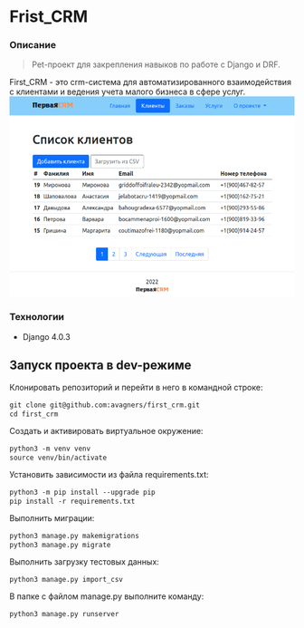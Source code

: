 # Frist_CRM

### Описание
> Pet-проект для закрепления навыков по работе с Django и DRF.

First_CRM - это crm-система для автоматизированного взаимодействия с клиентами и ведения учета малого бизнеса в сфере услуг.
![screen](/first_crm/static/img/Screenshot.png)
### Технологии
- Django 4.0.3

## Запуск проекта в dev-режиме
Клонировать репозиторий и перейти в него в командной строке:

    git clone git@github.com:avagners/first_crm.git
    cd first_crm

Cоздать и активировать виртуальное окружение:

    python3 -m venv venv
    source venv/bin/activate

Установить зависимости из файла requirements.txt:

    python3 -m pip install --upgrade pip
    pip install -r requirements.txt

Выполнить миграции:

    python3 manage.py makemigrations
    python3 manage.py migrate

Выполнить загрузку тестовых данных:

    python3 manage.py import_csv

В папке с файлом manage.py выполните команду:

    python3 manage.py runserver
